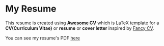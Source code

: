 # My Resume

This resume is created using [**Awesome CV**](https://github.com/posquit0/Awesome-CV)
which is LaTeX template for a **CV(Curriculum Vitae)** or **resume** or **cover letter**
inspired by [Fancy CV](https://www.sharelatex.com/templates/cv-or-resume/fancy-cv).

You can see my resume's PDF [here](/resume.pdf)
